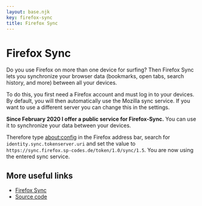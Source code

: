 ```yaml
---
layout: base.njk
key: firefox-sync
title: Firefox Sync
---
```

# <i class="i-firefox-browser"></i> Firefox Sync

Do you use Firefox on more than one device for surfing? Then Firefox Sync lets you synchronize your browser data (bookmarks, open tabs, search history, and more) between all your devices.

To do this, you first need a Firefox account and must log in to your devices. By default, you will then automatically use the Mozilla sync service. If you want to use a different server you can change this in the settings.

__Since February 2020 I offer a public service for Firefox-Sync.__ You can use it to synchronize your data between your devices.

Therefore type [about:config](about:config) in the Firefox address bar, search for `identity.sync.tokenserver.uri` and set the value to `https://sync.firefox.sp-codes.de/token/1.0/sync/1.5`. You are now using the entered sync service.

## More useful links

* [Firefox Sync](https://www.mozilla.org/de/firefox/accounts/)
* [Source code](https://github.com/mozilla-services/syncserver)
